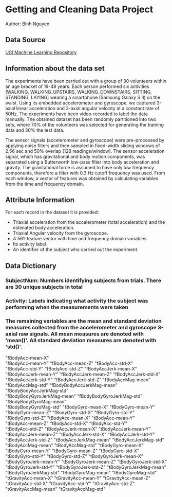 # Getting and Cleaning Data Project
Author: Binh Nguyen

## Data Source
[UCI Machine Learning Repository](http://archive.ics.uci.edu/ml/datasets/Human+Activity+Recognition+Using+Smartphones)

## Information about the data set
The experiments have been carried out with a group of 30 volunteers within an age bracket of 19-48 years. Each person performed 
six activities (WALKING, WALKING_UPSTAIRS, WALKING_DOWNSTAIRS, SITTING, STANDING, LAYING) wearing a smartphone (Samsung Galaxy S II) 
on the waist. Using its embedded accelerometer and gyroscope, we captured 3-axial linear acceleration and 3-axial angular velocity 
at a constant rate of 50Hz. The experiments have been video-recorded to label the data manually. The obtained dataset has been 
randomly partitioned into two sets, where 70% of the volunteers was selected for generating the training data and 30% the test 
data.

The sensor signals (accelerometer and gyroscope) were pre-processed by applying noise filters and then sampled in fixed-width 
sliding windows of 2.56 sec and 50% overlap (128 readings/window). The sensor acceleration signal, which has gravitational and 
body motion components, was separated using a Butterworth low-pass filter into body acceleration and gravity. The gravitational 
force is assumed to have only low frequency components, therefore a filter with 0.3 Hz cutoff frequency was used. From each 
window, a vector of features was obtained by calculating variables from the time and frequency domain.

## Attribute Information
For each record in the dataset it is provided:
- Triaxial acceleration from the accelerometer (total acceleration) and the estimated body acceleration.
- Triaxial Angular velocity from the gyroscope.
- A 561-feature vector with time and frequency domain variables.
- Its activity label.
- An identifier of the subject who carried out the experiment.

## Data Dictionary

### SubjectNum: Numbers identifying subjects from trials. There are 30 unique subjects in total

### Activity: Labels indicating what activity the subject was performing when the measurements were taken

### The remaining variables are the mean and standard deviation measures collected from the accelerometer and gyroscope 3-axial raw signals. All mean measures are denoted with 'mean()'. All standard deviation measures are denoted with 'std()'.

"fBodyAcc-mean-X"          
"fBodyAcc-mean-Y"           "fBodyAcc-mean-Z"           "fBodyAcc-std-X"           
"fBodyAcc-std-Y"            "fBodyAcc-std-Z"            "fBodyAccJerk-mean-X"      
"fBodyAccJerk-mean-Y"       "fBodyAccJerk-mean-Z"       "fBodyAccJerk-std-X"       
"fBodyAccJerk-std-Y"        "fBodyAccJerk-std-Z"        "fBodyAccMag-mean"         
"fBodyAccMag-std"           "fBodyBodyAccJerkMag-mean"  "fBodyBodyAccJerkMag-std"  
"fBodyBodyGyroJerkMag-mean" "fBodyBodyGyroJerkMag-std"  "fBodyBodyGyroMag-mean"    
"fBodyBodyGyroMag-std"      "fBodyGyro-mean-X"          "fBodyGyro-mean-Y"         
"fBodyGyro-mean-Z"          "fBodyGyro-std-X"           "fBodyGyro-std-Y"          
"fBodyGyro-std-Z"           "tBodyAcc-mean-X"           "tBodyAcc-mean-Y"          
"tBodyAcc-mean-Z"           "tBodyAcc-std-X"            "tBodyAcc-std-Y"           
"tBodyAcc-std-Z"            "tBodyAccJerk-mean-X"       "tBodyAccJerk-mean-Y"      
"tBodyAccJerk-mean-Z"       "tBodyAccJerk-std-X"        "tBodyAccJerk-std-Y"       
"tBodyAccJerk-std-Z"        "tBodyAccJerkMag-mean"      "tBodyAccJerkMag-std"      
"tBodyAccMag-mean"          "tBodyAccMag-std"           "tBodyGyro-mean-X"         
"tBodyGyro-mean-Y"          "tBodyGyro-mean-Z"          "tBodyGyro-std-X"          
"tBodyGyro-std-Y"           "tBodyGyro-std-Z"           "tBodyGyroJerk-mean-X"     
"tBodyGyroJerk-mean-Y"      "tBodyGyroJerk-mean-Z"      "tBodyGyroJerk-std-X"      
"tBodyGyroJerk-std-Y"       "tBodyGyroJerk-std-Z"       "tBodyGyroJerkMag-mean"    
"tBodyGyroJerkMag-std"      "tBodyGyroMag-mean"         "tBodyGyroMag-std"         
"tGravityAcc-mean-X"        "tGravityAcc-mean-Y"        "tGravityAcc-mean-Z"       
"tGravityAcc-std-X"         "tGravityAcc-std-Y"         "tGravityAcc-std-Z"        
"tGravityAccMag-mean"       "tGravityAccMag-std"  
